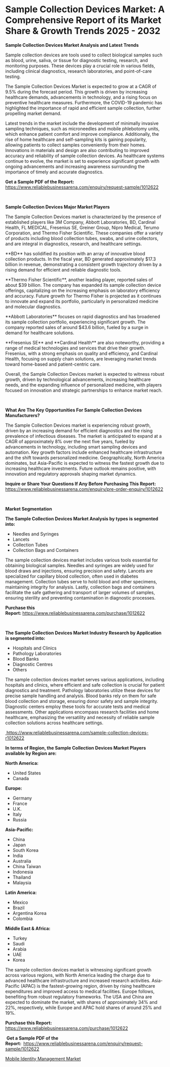 <p><h1>Sample Collection Devices Market: A Comprehensive Report of its Market Share & Growth Trends 2025 - 2032</h1></p><p><strong>Sample Collection Devices Market Analysis and Latest Trends</strong></p>
<p><p>Sample collection devices are tools used to collect biological samples such as blood, urine, saliva, or tissue for diagnostic testing, research, and monitoring purposes. These devices play a crucial role in various fields, including clinical diagnostics, research laboratories, and point-of-care testing.</p><p>The Sample Collection Devices Market is expected to grow at a CAGR of 9.5% during the forecast period. This growth is driven by increasing healthcare demands, advancements in technology, and a rising focus on preventive healthcare measures. Furthermore, the COVID-19 pandemic has highlighted the importance of rapid and efficient sample collection, further propelling market demand.</p><p>Latest trends in the market include the development of minimally invasive sampling techniques, such as microneedles and mobile phlebotomy units, which enhance patient comfort and improve compliance. Additionally, the rise of home healthcare and self-sampling kits is gaining popularity, allowing patients to collect samples conveniently from their homes. Innovations in materials and design are also contributing to improved accuracy and reliability of sample collection devices. As healthcare systems continue to evolve, the market is set to experience significant growth with ongoing advancements and increasing awareness surrounding the importance of timely and accurate diagnostics.</p></p>
<p><strong>Get a Sample PDF of the Report:&nbsp;</strong> <a href="https://www.reliablebusinessarena.com/enquiry/request-sample/1012622?utm_campaign=2488&utm_medium=2&utm_source=Github&utm_content=ia&utm_term=06032025&utm_id=sample-collection-devices">https://www.reliablebusinessarena.com/enquiry/request-sample/1012622</a></p>
<p>&nbsp;</p>
<p><strong>Sample Collection Devices Major Market Players</strong></p>
<p><p>The Sample Collection Devices market is characterized by the presence of established players like 3M Company, Abbott Laboratories, BD, Cardinal Health, FL MEDICAL, Fresenius SE, Greiner Group, Nipro Medical, Terumo Corporation, and Thermo Fisher Scientific. These companies offer a variety of products including blood collection tubes, swabs, and urine collectors, and are integral in diagnostics, research, and healthcare settings.</p><p>**BD** has solidified its position with an array of innovative blood collection products. In the fiscal year, BD generated approximately $17.3 billion in revenue, demonstrating a consistent growth trajectory driven by a rising demand for efficient and reliable diagnostic tools.</p><p>**Thermo Fisher Scientific**, another leading player, reported sales of about $39 billion. The company has expanded its sample collection device offerings, capitalizing on the increasing emphasis on laboratory efficiency and accuracy. Future growth for Thermo Fisher is projected as it continues to innovate and expand its portfolio, particularly in personalized medicine and molecular diagnostics.</p><p>**Abbott Laboratories** focuses on rapid diagnostics and has broadened its sample collection portfolio, experiencing significant growth. The company reported sales of around $43.6 billion, fueled by a surge in demand for healthcare solutions.</p><p>**Fresenius SE** and **Cardinal Health** are also noteworthy, providing a range of medical technologies and services that drive their growth. Fresenius, with a strong emphasis on quality and efficiency, and Cardinal Health, focusing on supply chain solutions, are leveraging market trends toward home-based and patient-centric care.</p><p>Overall, the Sample Collection Devices market is expected to witness robust growth, driven by technological advancements, increasing healthcare needs, and the expanding influence of personalized medicine, with players focused on innovation and strategic partnerships to enhance market reach.</p></p>
<p>&nbsp;</p>
<p><strong>What Are The Key Opportunities For Sample Collection Devices Manufacturers?</strong></p>
<p><p>The Sample Collection Devices market is experiencing robust growth, driven by an increasing demand for efficient diagnostics and the rising prevalence of infectious diseases. The market is anticipated to expand at a CAGR of approximately 8% over the next five years, fueled by advancements in technology, including smart sampling devices and automation. Key growth factors include enhanced healthcare infrastructure and the shift towards personalized medicine. Geographically, North America dominates, but Asia-Pacific is expected to witness the fastest growth due to increasing healthcare investments. Future outlook remains positive, with innovation and regulatory approvals shaping market dynamics.</p></p>
<p><strong>Inquire or Share Your Questions If Any Before Purchasing This Report:</strong> <a href="https://www.reliablebusinessarena.com/enquiry/pre-order-enquiry/1012622?utm_campaign=2488&utm_medium=2&utm_source=Github&utm_content=ia&utm_term=06032025&utm_id=sample-collection-devices">https://www.reliablebusinessarena.com/enquiry/pre-order-enquiry/1012622</a></p>
<p>&nbsp;</p>
<p><strong>Market Segmentation</strong></p>
<p><strong>The Sample Collection Devices Market Analysis by types is segmented into:</strong></p>
<p><ul><li>Needles and Syringes</li><li>Lancets</li><li>Collection Tubes</li><li>Collection Bags and Containers</li></ul></p>
<p><p>The sample collection devices market includes various tools essential for obtaining biological samples. Needles and syringes are widely used for blood draws and injections, ensuring precision and safety. Lancets are specialized for capillary blood collection, often used in diabetes management. Collection tubes serve to hold blood and other specimens, maintaining integrity for analysis. Lastly, collection bags and containers facilitate the safe gathering and transport of larger volumes of samples, ensuring sterility and preventing contamination in diagnostic processes.</p></p>
<p><strong>Purchase this Report:&nbsp;</strong><a href="https://www.reliablebusinessarena.com/purchase/1012622?utm_campaign=2488&utm_medium=2&utm_source=Github&utm_content=ia&utm_term=06032025&utm_id=sample-collection-devices">https://www.reliablebusinessarena.com/purchase/1012622</a></p>
<p>&nbsp;</p>
<p><strong>The Sample Collection Devices Market Industry Research by Application is segmented into:</strong></p>
<p><ul><li>Hospitals and Clinics</li><li>Pathology Laboratories</li><li>Blood Banks</li><li>Diagnostic Centres</li><li>Others</li></ul></p>
<p><p>The sample collection devices market serves various applications, including hospitals and clinics, where efficient and safe collection is crucial for patient diagnostics and treatment. Pathology laboratories utilize these devices for precise sample handling and analysis. Blood banks rely on them for safe blood collection and storage, ensuring donor safety and sample integrity. Diagnostic centers employ these tools for accurate tests and medical assessments. Other applications encompass research facilities and home healthcare, emphasizing the versatility and necessity of reliable sample collection solutions across healthcare settings.</p></p>
<p><a href="https://www.reliablebusinessarena.com/sample-collection-devices-r1012622?utm_campaign=2488&utm_medium=2&utm_source=Github&utm_content=ia&utm_term=06032025&utm_id=sample-collection-devices">&nbsp;https://www.reliablebusinessarena.com/sample-collection-devices-r1012622</a></p>
<p><strong>In terms of Region, the Sample Collection Devices Market Players available by Region are:</strong></p>
<p>
    <p> <strong> North America: </strong>
        <ul>
            <li>United States</li>
            <li>Canada</li>
        </ul>
        </p> 
    <p> <strong> Europe: </strong>
        <ul>
            <li>Germany</li>
            <li>France</li>
            <li>U.K.</li>
            <li>Italy</li>
            <li>Russia</li>
        </ul>
        </p> 
    <p> <strong> Asia-Pacific: </strong>
        <ul>
            <li>China</li>
            <li>Japan</li>
            <li>South Korea</li>
            <li>India</li>
            <li>Australia</li>
            <li>China Taiwan</li>
            <li>Indonesia</li>
            <li>Thailand</li>
            <li>Malaysia</li>
        </ul>
        </p> 
    <p> <strong> Latin America: </strong>
        <ul>
            <li>Mexico</li>
            <li>Brazil</li>
            <li>Argentina Korea</li>
            <li>Colombia</li>
        </ul>
        </p> 
    <p> <strong> Middle East & Africa: </strong>
        <ul>
            <li>Turkey</li>
            <li>Saudi</li>
            <li>Arabia</li>
            <li>UAE</li>
            <li>Korea</li>
        </ul>
    </p>
    </p>
<p><p>The sample collection devices market is witnessing significant growth across various regions, with North America leading the charge due to advanced healthcare infrastructure and increased research activities. Asia-Pacific (APAC) is the fastest-growing region, driven by rising healthcare expenditures and improved access to medical facilities. Europe follows, benefiting from robust regulatory frameworks. The USA and China are expected to dominate the market, with shares of approximately 34% and 22%, respectively, while Europe and APAC hold shares of around 25% and 19%.</p></p>
<p><strong>Purchase this Report: </strong><a href="https://www.reliablebusinessarena.com/purchase/1012622?utm_campaign=2488&utm_medium=2&utm_source=Github&utm_content=ia&utm_term=06032025&utm_id=sample-collection-devices">https://www.reliablebusinessarena.com/purchase/1012622</a></p>
<p>&nbsp;<strong>Get a Sample PDF of the Report:&nbsp;&nbsp;</strong><a href="https://www.reliablebusinessarena.com/enquiry/request-sample/1012622?utm_campaign=2488&utm_medium=2&utm_source=Github&utm_content=ia&utm_term=06032025&utm_id=sample-collection-devices">https://www.reliablebusinessarena.com/enquiry/request-sample/1012622</a></p>
<p><strong></strong></p>
<p><p><a href="https://github.com/sherikacas30/Market-Research-Report-List-1/blob/main/mobile-identity-management-market.md?utm_campaign=2488&utm_medium=2&utm_source=Github&utm_content=ia&utm_term=06032025&utm_id=sample-collection-devices">Mobile Identity Management Market</a></p></p>